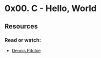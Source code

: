 # 0x00. C - Hello, World
## Resources
### Read or watch:
* [Dennis Ritchie](https://en.m.wikipedia.org/wiki/Dennis_Ritchie/)
